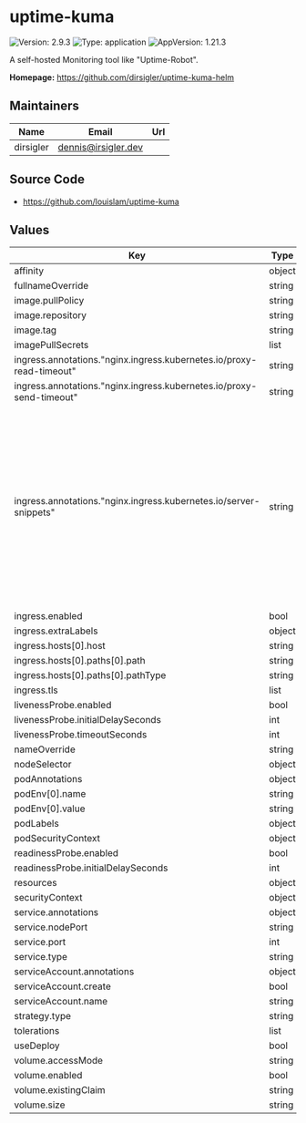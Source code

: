 # uptime-kuma

![Version: 2.9.3](https://img.shields.io/badge/Version-2.9.3-informational?style=flat-square) ![Type: application](https://img.shields.io/badge/Type-application-informational?style=flat-square) ![AppVersion: 1.21.3](https://img.shields.io/badge/AppVersion-1.21.3-informational?style=flat-square)

A self-hosted Monitoring tool like "Uptime-Robot".

**Homepage:** <https://github.com/dirsigler/uptime-kuma-helm>

## Maintainers

| Name | Email | Url |
| ---- | ------ | --- |
| dirsigler | <dennis@irsigler.dev> |  |

## Source Code

* <https://github.com/louislam/uptime-kuma>

## Values

| Key | Type | Default | Description |
|-----|------|---------|-------------|
| affinity | object | `{}` |  |
| fullnameOverride | string | `""` |  |
| image.pullPolicy | string | `"IfNotPresent"` |  |
| image.repository | string | `"louislam/uptime-kuma"` |  |
| image.tag | string | `"1.21.3-debian"` |  |
| imagePullSecrets | list | `[]` |  |
| ingress.annotations."nginx.ingress.kubernetes.io/proxy-read-timeout" | string | `"3600"` |  |
| ingress.annotations."nginx.ingress.kubernetes.io/proxy-send-timeout" | string | `"3600"` |  |
| ingress.annotations."nginx.ingress.kubernetes.io/server-snippets" | string | `"location / {\n  proxy_set_header Upgrade $http_upgrade;\n  proxy_http_version 1.1;\n  proxy_set_header X-Forwarded-Host $http_host;\n  proxy_set_header X-Forwarded-Proto $scheme;\n  proxy_set_header X-Forwarded-For $remote_addr;\n  proxy_set_header Host $host;\n  proxy_set_header Connection \"upgrade\";\n  proxy_set_header X-Real-IP $remote_addr;\n  proxy_set_header X-Forwarded-For $proxy_add_x_forwarded_for;\n  proxy_set_header   Upgrade $http_upgrade;\n  proxy_cache_bypass $http_upgrade;\n}\n"` |  |
| ingress.enabled | bool | `false` |  |
| ingress.extraLabels | object | `{}` |  |
| ingress.hosts[0].host | string | `"chart-example.local"` |  |
| ingress.hosts[0].paths[0].path | string | `"/"` |  |
| ingress.hosts[0].paths[0].pathType | string | `"ImplementationSpecific"` |  |
| ingress.tls | list | `[]` |  |
| livenessProbe.enabled | bool | `true` |  |
| livenessProbe.initialDelaySeconds | int | `15` |  |
| livenessProbe.timeoutSeconds | int | `2` |  |
| nameOverride | string | `""` |  |
| nodeSelector | object | `{}` |  |
| podAnnotations | object | `{}` |  |
| podEnv[0].name | string | `"UPTIME_KUMA_PORT"` |  |
| podEnv[0].value | string | `"3001"` |  |
| podLabels | object | `{}` |  |
| podSecurityContext | object | `{}` |  |
| readinessProbe.enabled | bool | `true` |  |
| readinessProbe.initialDelaySeconds | int | `5` |  |
| resources | object | `{}` |  |
| securityContext | object | `{}` |  |
| service.annotations | object | `{}` |  |
| service.nodePort | string | `nil` |  |
| service.port | int | `3001` |  |
| service.type | string | `"ClusterIP"` |  |
| serviceAccount.annotations | object | `{}` |  |
| serviceAccount.create | bool | `false` |  |
| serviceAccount.name | string | `""` |  |
| strategy.type | string | `"Recreate"` |  |
| tolerations | list | `[]` |  |
| useDeploy | bool | `true` |  |
| volume.accessMode | string | `"ReadWriteOnce"` |  |
| volume.enabled | bool | `true` |  |
| volume.existingClaim | string | `""` |  |
| volume.size | string | `"4Gi"` |  |

